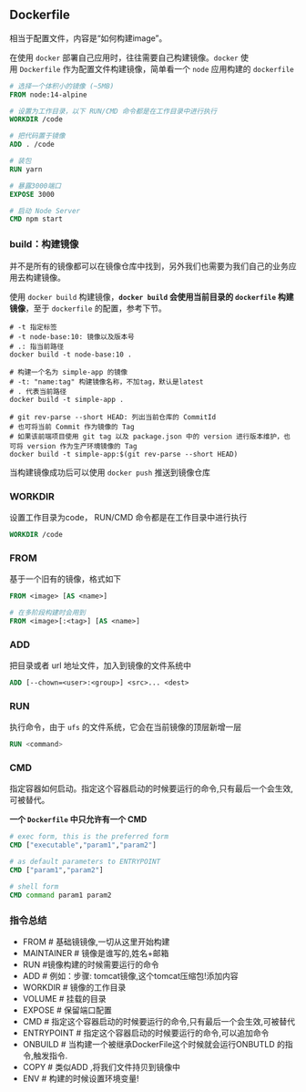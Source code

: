 ## Dockerfile

相当于配置文件，内容是“如何构建image”。

在使用 `docker` 部署自己应用时，往往需要自己构建镜像。`docker` 使用 `Dockerfile` 作为配置文件构建镜像，简单看一个 `node` 应用构建的 `dockerfile`

```dockerfile
# 选择一个体积小的镜像 (~5MB)
FROM node:14-alpine

# 设置为工作目录，以下 RUN/CMD 命令都是在工作目录中进行执行
WORKDIR /code

# 把代码置于镜像
ADD . /code

# 装包
RUN yarn

# 暴露3000端口
EXPOSE 3000

# 启动 Node Server
CMD npm start
```

### build：构建镜像

并不是所有的镜像都可以在镜像仓库中找到，另外我们也需要为我们自己的业务应用去构建镜像。

使用 `docker build` 构建镜像，**`docker build` 会使用当前目录的 `dockerfile` 构建镜像**，至于 `dockerfile` 的配置，参考下节。

```shell
# -t 指定标签
# -t node-base:10: 镜像以及版本号
# .: 指当前路径
docker build -t node-base:10 .

# 构建一个名为 simple-app 的镜像
# -t: "name:tag" 构建镜像名称，不加tag，默认是latest
# . 代表当前路径
docker build -t simple-app .

# git rev-parse --short HEAD: 列出当前仓库的 CommitId
# 也可将当前 Commit 作为镜像的 Tag
# 如果该前端项目使用 git tag 以及 package.json 中的 version 进行版本维护，也可将 version 作为生产环境镜像的 Tag
docker build -t simple-app:$(git rev-parse --short HEAD)
```

当构建镜像成功后可以使用 `docker push` 推送到镜像仓库

### WORKDIR

设置工作目录为code， RUN/CMD 命令都是在工作目录中进行执行

```dockerfile
WORKDIR /code
```

### FROM

基于一个旧有的镜像，格式如下

```dockerfile
FROM <image> [AS <name>]

# 在多阶段构建时会用到
FROM <image>[:<tag>] [AS <name>]
```

### ADD

把目录或者 url 地址文件，加入到镜像的文件系统中

```dockerfile
ADD [--chown=<user>:<group>] <src>... <dest>
```

### RUN

执行命令，由于 `ufs` 的文件系统，它会在当前镜像的顶层新增一层

```dockerfile
RUN <command>
```

### CMD

指定容器如何启动。指定这个容器启动的时候要运行的命令,只有最后一个会生效,可被替代。

**一个 `Dockerfile` 中只允许有一个 CMD**

```dockerfile
# exec form, this is the preferred form
CMD ["executable","param1","param2"] 

# as default parameters to ENTRYPOINT
CMD ["param1","param2"]

# shell form
CMD command param1 param2 
```

### 指令总结

- FROM # 基础镜镜像,一切从这里开始构建
- MAINTAINER # 镜像是谁写的,姓名+邮箱
- RUN #镜像构建的时候需要运行的命令
- ADD # 例如：步骤: tomcat镜像,这个tomcat压缩包!添加内容
- WORKDIR # 镜像的工作目录
- VOLUME # 挂载的目录
- EXPOSE # 保留端口配置
- CMD # 指定这个容器启动的时候要运行的命令,只有最后一个会生效,可被替代
- ENTRYPOINT # 指定这个容器启动的时候要运行的命令,可以追加命令
- ONBUILD # 当构建一个被继承DockerFile这个时候就会运行ONBUTLD 的指令,触发指令.
- COPY # 类似ADD ,将我们文件持贝到镜像中
- ENV # 构建的时候设置环境变量!
